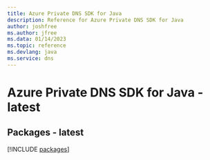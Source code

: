 ```yaml
---
title: Azure Private DNS SDK for Java
description: Reference for Azure Private DNS SDK for Java
author: joshfree
ms.author: jfree
ms.data: 01/14/2023
ms.topic: reference
ms.devlang: java
ms.service: dns
---
```

# Azure Private DNS SDK for Java - latest
## Packages - latest
[!INCLUDE [packages](private-dns-index.md)]